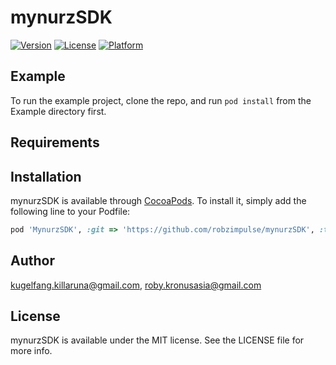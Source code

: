 # mynurzSDK

[![Version](https://img.shields.io/cocoapods/v/mynurzSDK.svg?style=flat)](http://cocoapods.org/pods/mynurzSDK)
[![License](https://img.shields.io/cocoapods/l/mynurzSDK.svg?style=flat)](http://cocoapods.org/pods/mynurzSDK)
[![Platform](https://img.shields.io/cocoapods/p/mynurzSDK.svg?style=flat)](http://cocoapods.org/pods/mynurzSDK)

## Example

To run the example project, clone the repo, and run `pod install` from the Example directory first.

## Requirements

## Installation

mynurzSDK is available through [CocoaPods](http://cocoapods.org). To install
it, simply add the following line to your Podfile:

```ruby
pod 'MynurzSDK', :git => 'https://github.com/robzimpulse/mynurzSDK', :tag => '0.2.4'
```

## Author

kugelfang.killaruna@gmail.com, roby.kronusasia@gmail.com

## License

mynurzSDK is available under the MIT license. See the LICENSE file for more info.
